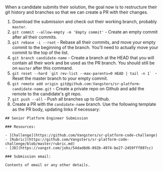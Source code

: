 When a candidate submits their solution, the goal now is to restructure their git history and branches so that we can create a PR with their changes.

1. Download the submission and check out their working branch, probably `master`.
1. `git commit --allow-empty -m 'Empty commit'` - Create an empty commit after all their commits.
1. `git rebase -i --root` - Rebase all their commits, and move your empty commit to the beginning of the branch. You'll need to actually move your commit to the top of the list.
1. `git branch candidate-name` - Create a branch at the HEAD that you will contain all their work and be used as the PR branch. You should still be on `master` after this command.
1. ``git reset --hard `git rev-list --max-parents=0 HEAD | tail -n 1` `` - Reset the master branch to your empty commit.
1. `git remote add origin git@github.com:Vangsters/sr-platform-candidate-name.git` - Create a private repo on Github and add the remote to the candidate's git repo.
1. `git push --all` - Push all branches up to Github.
1. Create a PR with the `candidate-name` branch. Use the following template as the PR body, updating links if necessary:

```
## Senior Platform Engineer Submission

### Resources:

- [Challenge](https://github.com/Vangsters/sr-platform-code-challenge)
- [Rubric](https://github.com/Vangsters/sr-platform-code-challenge/blob/master/rubric.md)
- [JD](https://vangst.com/jobs/54dad8d6-092b-4974-be27-2459fff897cc)

### Submission email:

Contents of email or any other details.
```
